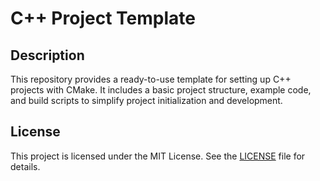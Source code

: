 # C++ Project Template

## Description

This repository provides a ready-to-use template for setting up C++ projects with CMake.
It includes a basic project structure, example code, and build scripts to simplify project initialization and development.

## License

This project is licensed under the MIT License. See the [LICENSE](./LICENSE) file for details.
